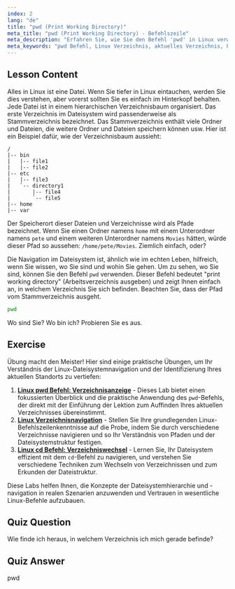 ```yaml
---
index: 2
lang: "de"
title: "pwd (Print Working Directory)"
meta_title: "pwd (Print Working Directory) - Befehlszeile"
meta_description: "Erfahren Sie, wie Sie den Befehl 'pwd' in Linux verwenden, um Ihr aktuelles Arbeitsverzeichnis auszugeben. Verstehen Sie Linux-Dateisystempfade und -navigation für Anfänger."
meta_keywords: "pwd Befehl, Linux Verzeichnis, aktuelles Verzeichnis, Linux Pfad, Linux Tutorial, Linux für Anfänger, Linux Anleitung"
---
```


## Lesson Content

Alles in Linux ist eine Datei. Wenn Sie tiefer in Linux eintauchen, werden Sie dies verstehen, aber vorerst sollten Sie es einfach im Hinterkopf behalten. Jede Datei ist in einem hierarchischen Verzeichnisbaum organisiert. Das erste Verzeichnis im Dateisystem wird passenderweise als Stammverzeichnis bezeichnet. Das Stammverzeichnis enthält viele Ordner und Dateien, die weitere Ordner und Dateien speichern können usw. Hier ist ein Beispiel dafür, wie der Verzeichnisbaum aussieht:

```plaintext
/
|-- bin
|   |-- file1
|   |-- file2
|-- etc
|   |-- file3
|   `-- directory1
|       |-- file4
|       `-- file5
|-- home
|-- var
```

Der Speicherort dieser Dateien und Verzeichnisse wird als Pfade bezeichnet. Wenn Sie einen Ordner namens `home` mit einem Unterordner namens `pete` und einem weiteren Unterordner namens `Movies` hätten, würde dieser Pfad so aussehen: `/home/pete/Movies`. Ziemlich einfach, oder?

Die Navigation im Dateisystem ist, ähnlich wie im echten Leben, hilfreich, wenn Sie wissen, wo Sie sind und wohin Sie gehen. Um zu sehen, wo Sie sind, können Sie den Befehl `pwd` verwenden. Dieser Befehl bedeutet "print working directory" (Arbeitsverzeichnis ausgeben) und zeigt Ihnen einfach an, in welchem Verzeichnis Sie sich befinden. Beachten Sie, dass der Pfad vom Stammverzeichnis ausgeht.

```bash
pwd
```

Wo sind Sie? Wo bin ich? Probieren Sie es aus.

## Exercise

Übung macht den Meister! Hier sind einige praktische Übungen, um Ihr Verständnis der Linux-Dateisystemnavigation und der Identifizierung Ihres aktuellen Standorts zu vertiefen:

1. **[Linux pwd Befehl: Verzeichnisanzeige](https://labex.io/de/labs/linux-linux-pwd-command-directory-displaying-209734)** - Dieses Lab bietet einen fokussierten Überblick und die praktische Anwendung des `pwd`-Befehls, der direkt mit der Einführung der Lektion zum Auffinden Ihres aktuellen Verzeichnisses übereinstimmt.
2. **[Linux Verzeichnisnavigation](https://labex.io/de/labs/linux-directory-navigation-387844)** - Stellen Sie Ihre grundlegenden Linux-Befehlszeilenkenntnisse auf die Probe, indem Sie durch verschiedene Verzeichnisse navigieren und so Ihr Verständnis von Pfaden und der Dateisystemstruktur festigen.
3. **[Linux cd Befehl: Verzeichniswechsel](https://labex.io/de/labs/linux-linux-cd-command-directory-changing-209733)** - Lernen Sie, Ihr Dateisystem effizient mit dem `cd`-Befehl zu navigieren, und verstehen Sie verschiedene Techniken zum Wechseln von Verzeichnissen und zum Erkunden der Dateistruktur.

Diese Labs helfen Ihnen, die Konzepte der Dateisystemhierarchie und -navigation in realen Szenarien anzuwenden und Vertrauen in wesentliche Linux-Befehle aufzubauen.

## Quiz Question

Wie finde ich heraus, in welchem Verzeichnis ich mich gerade befinde?

## Quiz Answer
pwd
